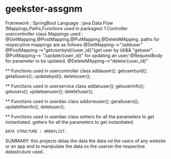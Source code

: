 # geekster-assgnm
Framework : SpringBoot
Language  : java
Data Flow (Mappings,Paths,Functions  used in packages)
1.Controller  
    usercontroller class
    Mappings used  : @GetMapping,@PostMapping,@PutMapping,@DeleteMApping.
    paths for respecytive mappings are as follows 
     @GetMapping-->"/adduser"
     @PostMapping-->"getuserbyid/{user_id}"(get user by id)&&   "getuser".
     @PutMapping--> "/update/{user_id}"   for updating an user/ @RequestBody for parameter to be updated.
     @DeleteMApping-->"delete/{user_id}"
     
**  Functions used in usercontroller class 
     addauser();
     getuserbyid();
     getallusers();
     updatebyid();
     deleteuser();
     
 ** Functions used in userservice class
    addanuser();
    getuserinfo();
    getusers();
    updateanuser();
    delete1user();
    
 ** Functions used in userdao class
    addoneuser();
    gerallusers();
    updatetheinfo();
    deletuser();
    
 ** Functions used in userdao class
    setters for all the parameters to get instantiated.
    getters for all the parameters to get instantiated.
    
    
    DATA STRUCTURE : ARRAYLIST.
   
   SUMMARY:
              this projects delas the data the data od the users of any website or an app and to manipulate the data os the usersin the respective datastruture used.
    
 
     
     
